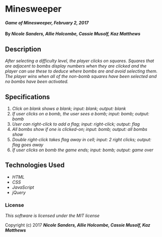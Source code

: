# Minesweeper

#### _Game of Minesweeper, February 2, 2017_

#### By _**Nicole Sanders, Allie Holcombe, Cassie Musolf, Kaz Matthews**_

## Description

_After selecting a difficulty level, the player clicks on squares. Squares that are adjacent to bombs display numbers when they are clicked and the player can use these to deduce where bombs are and avoid selecting them. The player wins when all of the non-bomb squares have been selected and no bombs have been activated._

## Specifications

1. _Click on blank shows a blank; input: blank; output: blank_
2. _If user clicks on a bomb, the user sees a bomb; input: bomb; output: bomb_
3. _User can right-click to add a flag; input: right-click; output: flag_
4. _All bombs show if one is clicked-on; input: bomb; output: all bombs show_
5. _Double right-click takes flag away in cell; input: 2 right clicks; output: flag goes away_
6. _If user clicks on bomb the game ends; input: bomb; output: game over_

## Technologies Used

* _HTML_
* _CSS_
* _JavaScript_
* _jQuery_


### License

*This software is licensed under the MIT license*

Copyright (c) 2017 **_Nicole Sanders, Allie Holcombe, Cassie Musolf, Kaz Matthews_**
